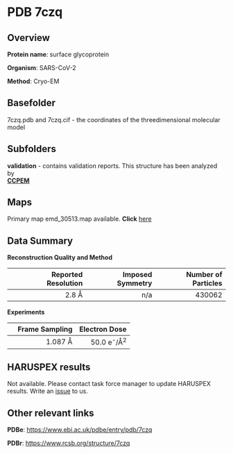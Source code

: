 # PDB 7czq

## Overview

**Protein name**: surface glycoprotein

**Organism**: SARS-CoV-2

**Method**: Cryo-EM



## Basefolder

7czq.pdb and 7czq.cif - the coordinates of the threedimensional molecular model

## Subfolders





**validation** - contains validation reports. This structure has been analyzed by <br>     [**CCPEM**](https://github.com/thorn-lab/coronavirus_structural_task_force/tree/master/pdb/surface_glycoprotein/SARS-CoV-2/7czq/validation/ccpem-validation)



## Maps

Primary map emd_30513.map available. **Click** [here](http://ftp.wwpdb.org/pub/emdb/structures/EMD-30513/map/) 

## Data Summary
**Reconstruction Quality and Method**

|   | Reported Resolution | Imposed Symmetry | Number of Particles |
|---|-------------:|----------------:|--------------:|
|   |2.8 Å|n/a|430062|

**Experiments**

|   | Frame Sampling | Electron Dose |
|---|-------------:|----------------:|
|   |1.087 Å|50.0 e<sup>-</sup>/Å<sup>2</sup>|

## HARUSPEX results

Not available. Please contact task force manager to update HARUSPEX results. Write an [issue](https://github.com/thorn-lab/coronavirus_structural_task_force/issues) to us.

## Other relevant links 
**PDBe**:  https://www.ebi.ac.uk/pdbe/entry/pdb/7czq
 
**PDBr**: https://www.rcsb.org/structure/7czq 
